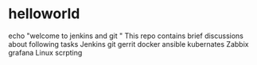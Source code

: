 # helloworld
echo "welcome to jenkins and git "
This repo contains brief discussions about following tasks
Jenkins
git
gerrit
docker
ansible
kubernates
Zabbix
grafana
Linux scrpting
